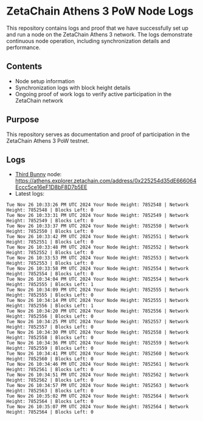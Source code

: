 # ZetaChain Athens 3 PoW Node Logs
This repository contains logs and proof that we have successfully set up and run a node on the ZetaChain Athens 3 network. The logs demonstrate continuous node operation, including synchronization details and performance.

## Contents
- Node setup information
- Synchronization logs with block height details
- Ongoing proof of work logs to verify active participation in the ZetaChain network

## Purpose
This repository serves as documentation and proof of participation in the ZetaChain Athens 3 PoW testnet.

## Logs

- [Third Bunny](https://thirdbunny.xyz/) node: https://athens.explorer.zetachain.com/address/0x225254d35dE666064Eccc5ce16eF1D8bF8D7b5EE
- Latest logs:
```
Tue Nov 26 10:33:26 PM UTC 2024 Your Node Height: 7852548 | Network Height: 7852548 | Blocks Left: 0
Tue Nov 26 10:33:31 PM UTC 2024 Your Node Height: 7852549 | Network Height: 7852549 | Blocks Left: 0
Tue Nov 26 10:33:37 PM UTC 2024 Your Node Height: 7852550 | Network Height: 7852550 | Blocks Left: 0
Tue Nov 26 10:33:42 PM UTC 2024 Your Node Height: 7852551 | Network Height: 7852551 | Blocks Left: 0
Tue Nov 26 10:33:48 PM UTC 2024 Your Node Height: 7852552 | Network Height: 7852552 | Blocks Left: 0
Tue Nov 26 10:33:53 PM UTC 2024 Your Node Height: 7852553 | Network Height: 7852553 | Blocks Left: 0
Tue Nov 26 10:33:58 PM UTC 2024 Your Node Height: 7852554 | Network Height: 7852554 | Blocks Left: 0
Tue Nov 26 10:34:04 PM UTC 2024 Your Node Height: 7852554 | Network Height: 7852555 | Blocks Left: 1
Tue Nov 26 10:34:09 PM UTC 2024 Your Node Height: 7852555 | Network Height: 7852555 | Blocks Left: 0
Tue Nov 26 10:34:14 PM UTC 2024 Your Node Height: 7852555 | Network Height: 7852556 | Blocks Left: 1
Tue Nov 26 10:34:20 PM UTC 2024 Your Node Height: 7852556 | Network Height: 7852556 | Blocks Left: 0
Tue Nov 26 10:34:25 PM UTC 2024 Your Node Height: 7852557 | Network Height: 7852557 | Blocks Left: 0
Tue Nov 26 10:34:30 PM UTC 2024 Your Node Height: 7852558 | Network Height: 7852558 | Blocks Left: 0
Tue Nov 26 10:34:36 PM UTC 2024 Your Node Height: 7852559 | Network Height: 7852559 | Blocks Left: 0
Tue Nov 26 10:34:41 PM UTC 2024 Your Node Height: 7852560 | Network Height: 7852560 | Blocks Left: 0
Tue Nov 26 10:34:46 PM UTC 2024 Your Node Height: 7852561 | Network Height: 7852561 | Blocks Left: 0
Tue Nov 26 10:34:51 PM UTC 2024 Your Node Height: 7852562 | Network Height: 7852562 | Blocks Left: 0
Tue Nov 26 10:34:57 PM UTC 2024 Your Node Height: 7852563 | Network Height: 7852563 | Blocks Left: 0
Tue Nov 26 10:35:02 PM UTC 2024 Your Node Height: 7852564 | Network Height: 7852564 | Blocks Left: 0
Tue Nov 26 10:35:07 PM UTC 2024 Your Node Height: 7852564 | Network Height: 7852564 | Blocks Left: 0
```
